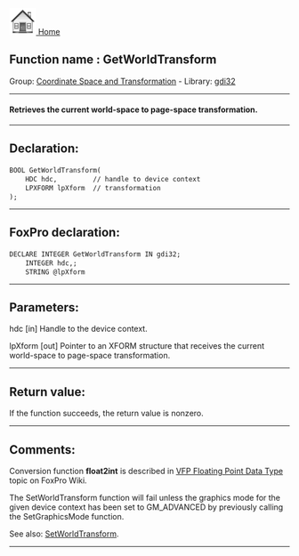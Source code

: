 [<img src="../../images/home.png"> Home ](https://github.com/VFPX/Win32API)  

## Function name : GetWorldTransform
Group: [Coordinate Space and Transformation](../../functions_group.md#Coordinate_Space_and_Transformation)  -  Library: [gdi32](../../Libraries.md#gdi32)  
***  


#### Retrieves the current world-space to page-space transformation.
***  


## Declaration:
```foxpro  
BOOL GetWorldTransform(
	HDC hdc,         // handle to device context
	LPXFORM lpXform  // transformation
);  
```  
***  


## FoxPro declaration:
```foxpro  
DECLARE INTEGER GetWorldTransform IN gdi32;
	INTEGER hdc,;
	STRING @lpXform  
```  
***  


## Parameters:
hdc 
[in] Handle to the device context. 

lpXform 
[out] Pointer to an XFORM structure that receives the current world-space to page-space transformation. 
  
***  


## Return value:
If the function succeeds, the return value is nonzero.  
***  


## Comments:
Conversion function <Strong>float2int</Strong> is described in <a href="http://fox.wikis.com/wc.dll?Wiki~VFPFloatingPointDataType">VFP Floating Point Data Type</a> topic on FoxPro Wiki.  
  
The SetWorldTransform function will fail unless the graphics mode for the given device context has been set to GM_ADVANCED by previously calling the SetGraphicsMode function.  
  
See also: [SetWorldTransform](https://msdn.microsoft.com/en-us/library/windows/desktop/dd145104%28v=vs.85%29.aspx?f=255&MSPPError=-2147217396).  
  
***  

